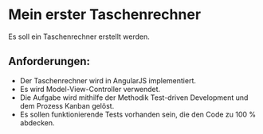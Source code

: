 # Mein erster Taschenrechner

Es soll ein Taschenrechner erstellt werden.

## Anforderungen:
- Der Taschenrechner wird in AngularJS implementiert.
- Es wird Model-View-Controller verwendet.
- Die Aufgabe wird mithilfe der Methodik Test-driven Development und dem Prozess Kanban gelöst.
- Es sollen funktionierende Tests vorhanden sein, die den Code zu 100 % abdecken.
